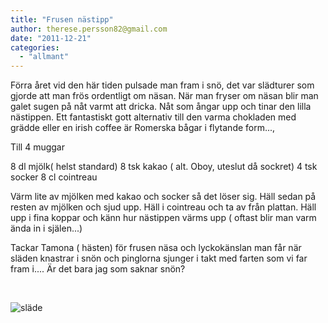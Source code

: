 ```yaml
---
title: "Frusen nästipp"
author: therese.persson82@gmail.com
date: "2011-12-21"
categories: 
  - "allmant"
---
```


Förra året vid den här tiden pulsade man fram i snö, det var slädturer som gjorde att man frös ordentligt om näsan. När man fryser om näsan blir man galet sugen på nåt varmt att dricka. Nåt som ångar upp och tinar den lilla nästippen. Ett fantastiskt gott alternativ till den varma chokladen med grädde eller en irish coffee är Romerska bågar i flytande form...,

Till 4 muggar

8 dl mjölk( helst standard) 8 tsk kakao ( alt. Oboy, uteslut då sockret) 4 tsk socker 8 cl cointreau

Värm lite av mjölken med kakao och socker så det löser sig. Häll sedan på resten av mjölken och sjud upp. Häll i cointreau och ta av från plattan. Häll upp i fina koppar och känn hur nästippen värms upp ( oftast blir man varm ända in i själen...)

Tackar Tamona ( hästen) för frusen näsa och lyckokänslan man får när släden knastrar i snön och pinglorna sjunger i takt med farten som vi far fram i.... Är det bara jag som saknar snön?

 

![](/static/img/pic_180197978-225x300.jpg "släde")
